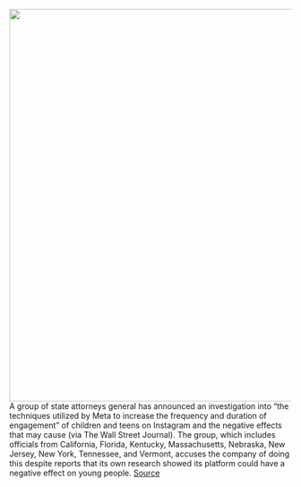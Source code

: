 <img src='https://cdn.vox-cdn.com/thumbor/VQtUS29MB44gd4IFMCOLGyDTLA0=/0x0:2040x1360/1200x800/filters:focal(857x517:1183x843)/cdn.vox-cdn.com/uploads/chorus_image/image/70162303/acastro_190919_1777_instagram_0002.0.0.png' width='700px' /><br/>
A group of state attorneys general has announced an investigation into “the techniques utilized by Meta to increase the frequency and duration of engagement” of children and teens on Instagram and the negative effects that may cause (via The Wall Street Journal). The group, which includes officials from California, Florida, Kentucky, Massachusetts, Nebraska, New Jersey, New York, Tennessee, and Vermont, accuses the company of doing this despite reports that its own research showed its platform could have a negative effect on young people.
<a href='https://www.theverge.com/2021/11/18/22789886/states-attorneys-general-investigate-instagram-meta-child-safety-engagement'> Source <a/>